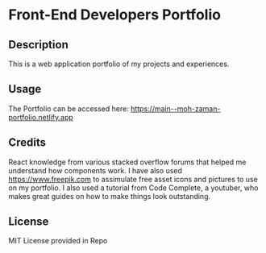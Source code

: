 # Front-End Developers Portfolio

## Description

This is a web application portfolio of my projects and experiences.

## Usage

The Portfolio can be accessed here: https://main--moh-zaman-portfolio.netlify.app
   
## Credits

React knowledge from various stacked overflow forums that helped me understand how components work. I have also used https://www.freepik.com to assimulate free asset icons and pictures to use on my portfolio. I also used a tutorial from Code Complete, a youtuber, who makes great guides on how to make things look outstanding. 

## License

MIT License provided in Repo
